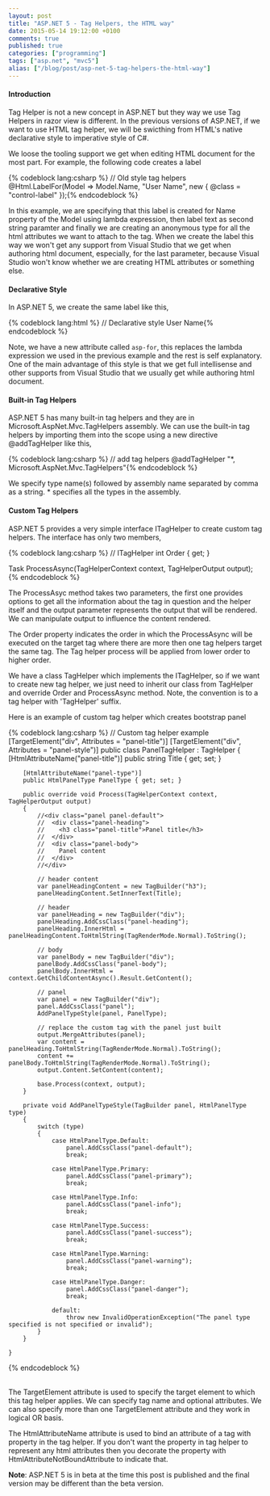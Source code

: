 ```yaml
---
layout: post
title: "ASP.NET 5 - Tag Helpers, the HTML way"
date: 2015-05-14 19:12:00 +0100
comments: true
published: true
categories: ["programming"]
tags: ["asp.net", "mvc5"]
alias: ["/blog/post/asp-net-5-tag-helpers-the-html-way"]
---
```


<h4>Introduction</h4>
<p>Tag Helper is not a new concept in ASP.NET but they way we use Tag Helpers in razor view is different. In the previous versions of ASP.NET, if we want to use HTML tag helper, we will be swicthing from HTML's native declarative style to imperative style of C#.</p><!-- more -->
<p>We loose the tooling support we get when editing HTML document for the most part. For example, the following code creates a label</p>
{% codeblock lang:csharp %}
// Old style tag helpers
@Html.LabelFor(Model => Model.Name, "User Name", new { @class = "control-label" });{% endcodeblock %}
<p>In this example, we are specifying that this label is created for Name property of the Model using lambda expression, then label text as second string paramter and finally we are creating an anonymous type for all the html attributes we want to attach to the tag. When we create the label this way we won't get any support from Visual Studio that we get when authoring html document, especially, for the last parameter, because Visual Studio won't know whether we are creating HTML attributes or something else.</p>
<h4>Declarative Style</h4>
<p>In ASP.NET 5, we create the same label like this,</p>
{% codeblock lang:html %}
// Declarative style
<label asp-for="Name" class="control-label">User Name</label>{% endcodeblock %}
<p>Note, we have a new attribute called <code>asp-for</code>, this replaces the lambda expression we used in the previous example and the rest is self explanatory. One of the main advantage of this style is that we get full intellisense and other supports from Visual Studio that we usually get while authoring html document.</p>
<h4>Built-in Tag Helpers</h4>
<p>ASP.NET 5 has many built-in tag helpers and they are in Microsoft.AspNet.Mvc.TagHelpers assembly. We can use the built-in tag helpers by importing them into the scope using a new directive @addTagHelper like this,</p>
{% codeblock lang:csharp %}
// add tag helpers
@addTagHelper "*, Microsoft.AspNet.Mvc.TagHelpers"{% endcodeblock %}
<p>We specify type name(s) followed by assembly name separated by comma as a string. * specifies all the types in the assembly. </p>
<h4>Custom Tag Helpers</h4>
<p>ASP.NET 5 provides a very simple interface ITagHelper to create custom tag helpers. The interface has only two members,</p>
{% codeblock lang:csharp %}
// ITagHelper
int Order { get; }

Task ProcessAsync(TagHelperContext context, TagHelperOutput output);
{% endcodeblock %}
<p>The ProcessAsyc method takes two parameters, the first one provides options to get all the information about the tag in question and the helper itself and the output parameter represents the output that will be rendered. We can manipulate output to influence the content rendered.</p>
<p>The Order property indicates the order in which the ProcessAsync will be executed on the target tag where there are more then one tag helpers target the same tag. The Tag helper process will be applied from lower order to higher order.</p>
<p>We have a class TagHelper which implements the ITagHelper, so if we want to create new tag helper, we just need to inherit our class from TagHelper and override Order and ProcessAsync method. Note, the convention is to a tag helper with 'TagHelper' suffix.</p>
<p>Here is an example of custom tag helper which creates bootstrap panel</p>
{% codeblock lang:csharp %}
    // Custom tag helper example
    [TargetElement("div", Attributes = "panel-title")]
    [TargetElement("div", Attributes = "panel-style")]
    public class PanelTagHelper : TagHelper
    {
        [HtmlAttributeName("panel-title")]
        public string Title { get; set; }

        [HtmlAttributeName("panel-type")]
        public HtmlPanelType PanelType { get; set; }

        public override void Process(TagHelperContext context, TagHelperOutput output)
        {
            //<div class="panel panel-default">
            //  <div class="panel-heading">
            //    <h3 class="panel-title">Panel title</h3>
            //  </div>
            //  <div class="panel-body">
            //    Panel content
            //  </div>
            //</div>

            // header content
            var panelHeadingContent = new TagBuilder("h3");
            panelHeadingContent.SetInnerText(Title);

            // header
            var panelHeading = new TagBuilder("div");
            panelHeading.AddCssClass("panel-heading");
            panelHeading.InnerHtml = panelHeadingContent.ToHtmlString(TagRenderMode.Normal).ToString();

            // body
            var panelBody = new TagBuilder("div");
            panelBody.AddCssClass("panel-body");
            panelBody.InnerHtml = context.GetChildContentAsync().Result.GetContent();

            // panel
            var panel = new TagBuilder("div");
            panel.AddCssClass("panel");
            AddPanelTypeStyle(panel, PanelType);

            // replace the custom tag with the panel just built
            output.MergeAttributes(panel);
            var content = panelHeading.ToHtmlString(TagRenderMode.Normal).ToString();
            content += panelBody.ToHtmlString(TagRenderMode.Normal).ToString();
            output.Content.SetContent(content);

            base.Process(context, output);
        }

        private void AddPanelTypeStyle(TagBuilder panel, HtmlPanelType type)
        {
            switch (type)
            {
                case HtmlPanelType.Default:
                    panel.AddCssClass("panel-default");
                    break;

                case HtmlPanelType.Primary:
                    panel.AddCssClass("panel-primary");
                    break;

                case HtmlPanelType.Info:
                    panel.AddCssClass("panel-info");
                    break;

                case HtmlPanelType.Success:
                    panel.AddCssClass("panel-success");
                    break;

                case HtmlPanelType.Warning:
                    panel.AddCssClass("panel-warning");
                    break;

                case HtmlPanelType.Danger:
                    panel.AddCssClass("panel-danger");
                    break;

                default:
                    throw new InvalidOperationException("The panel type specified is not specified or invalid");
            }
        }

    }
 {% endcodeblock %}
<p><br />The TargetElement attribute is used to specify the target element to which this tag helper applies. We can specify tag name and optional attributes. We can also specify more than one TargetElement attribute and they work in logical OR basis.</p>
<p>The HtmlAttributeName attribute is used to bind an attribute of a tag with property in the tag helper. If you don't want the property in tag helper to represent any html attributes then you decorate the property with HtmlAttributeNotBoundAttribute to indicate that.</p>
<p><strong>Note</strong>: ASP.NET 5 is in beta at the time this post is published and the final version may be different than the beta version.</p>
